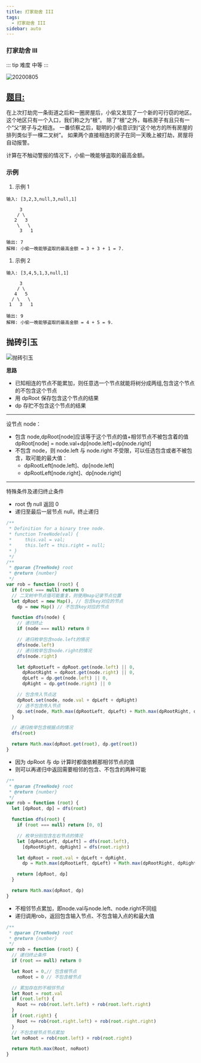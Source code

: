 ```yaml
---
title: 打家劫舍 III
tags:
  - 打家劫舍 III
sidebar: auto
---
```


### 打家劫舍 III

::: tip 难度
中等
:::

![20200805](http://qiniu.gaowenju.com/leecode/banner/20200805.jpg)

## [题目:](https://leetcode-cn.com/problems/house-robber-iii/)

在上次打劫完一条街道之后和一圈房屋后，小偷又发现了一个新的可行窃的地区。
这个地区只有一个入口，我们称之为“根”。 除了“根”之外，每栋房子有且只有一个“父“房子与之相连。
一番侦察之后，聪明的小偷意识到“这个地方的所有房屋的排列类似于一棵二叉树”。 如果两个直接相连的房子在同一天晚上被打劫，房屋将自动报警。

计算在不触动警报的情况下，小偷一晚能够盗取的最高金额。

### 示例

1. 示例 1

```
输入: [3,2,3,null,3,null,1]

     3
    / \
   2   3
    \   \
     3   1

输出: 7
解释: 小偷一晚能够盗取的最高金额 = 3 + 3 + 1 = 7.
```

1. 示例 2

```
输入: [3,4,5,1,3,null,1]

     3
    / \
   4   5
  / \   \
 1   3   1

输出: 9
解释: 小偷一晚能够盗取的最高金额 = 4 + 5 = 9.
```

## 抛砖引玉

![抛砖引玉](http://qiniu.gaowenju.com/leecode/20200805.png)

**思路**

- 已知相连的节点不能累加，则任意选一个节点就能将树分成两组,包含这个节点的不包含这个节点
- 用 dpRoot 保存包含这个节点的结果
- dp 存贮不包含这个节点的结果

---

设节点 node：

- 包含 node,dpRoot[node]应该等于这个节点的值+相邻节点不被包含着的值
  dpRoot[node] = node.val+dp[node.left]+dp[node.right]
- 不包含 node，则 node.left 与 node.right 不受限，可以任选包含或者不被包含，取可能的最大值：
  - dpRootLeft[node.left]、dp[node.left]
  - dpRootLeft[node.right]、dp[node.right]

---

特殊条件及递归终止条件

- root 伪 null 返回 0
- 递归至最后一层节点 null，终止递归

```javascript
/**
 * Definition for a binary tree node.
 * function TreeNode(val) {
 *     this.val = val;
 *     this.left = this.right = null;
 * }
 */
/**
 * @param {TreeNode} root
 * @return {number}
 */
var rob = function (root) {
  if (root === null) return 0
  // 二叉树中节点值可能重复，则使用map记录节点位置
  let dpRoot = new Map(), // 包含key对应的节点
    dp = new Map() // 不包含key对应的节点

  function dfs(node) {
    // 递归终止
    if (node === null) return 0

    // 递归枚举包含node.left的情况
    dfs(node.left)
    // 递归枚举包含node.right的情况
    dfs(node.right)

    let dpRootLeft = dpRoot.get(node.left) || 0,
      dpRootRight = dpRoot.get(node.right) || 0,
      dpLeft = dp.get(node.left) || 0,
      dpRight = dp.get(node.right) || 0

    // 包含传入节点这
    dpRoot.set(node, node.val + dpLeft + dpRight)
    // 选不包含传入节点
    dp.set(node, Math.max(dpRootLeft, dpLeft) + Math.max(dpRootRight, dpRight))
  }

  // 递归枚举包含根据点的情况
  dfs(root)

  return Math.max(dpRoot.get(root), dp.get(root))
}
```

- 因为 dpRoot 与 dp 计算时都值依赖那相邻节点的值
- 则可以再递归中返回需要相邻的包含、不包含的两种可能

```javascript
/**
 * @param {TreeNode} root
 * @return {number}
 */
var rob = function (root) {
  let [dpRoot, dp] = dfs(root)

  function dfs(root) {
    if (root === null) return [0, 0]

    // 枚举分别包含左右节点的情况
    let [dpRootLeft, dpLeft] = dfs(root.left),
      [dpRootRight, dpRight] = dfs(root.right)

    let dpRoot = root.val + dpLeft + dpRight,
      dp = Math.max(dpRootLeft, dpLeft) + Math.max(dpRootRight, dpRight)

    return [dpRoot, dp]
  }

  return Math.max(dpRoot, dp)
}
```

- 不相邻节点累加，即node.val与node.left、node.right不同组
- 递归调用rob，返回包含输入节点、不包含输入点的和最大值


```javascript
/**
 * @param {TreeNode} root
 * @return {number}
 */
var rob = function (root) {
  // 递归终止条件
  if (root == null) return 0

  let Root = 0,// 包含根节点
    noRoot = 0 // 不包含根节点

  // 累加存在的不相邻节点
  let Root = root.val
  if (root.left) {
    Root += rob(root.left.left) + rob(root.left.right)
  }
  if (root.right) {
    Root += rob(root.right.left) + rob(root.right.right)
  }
  // 不包含根节点节点累加
  let noRoot = rob(root.left) + rob(root.right)

  return Math.max(Root, noRoot)
}
```

